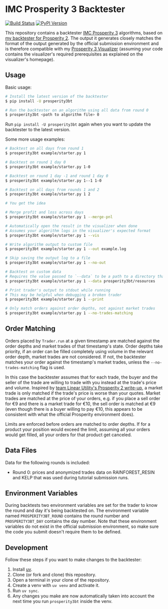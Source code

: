 # IMC Prosperity 3 Backtester

[![Build Status](https://github.com/jmerle/imc-prosperity-3-backtester/workflows/Build/badge.svg)](https://github.com/jmerle/imc-prosperity-3-backtester/actions/workflows/build.yml)
[![PyPI Version](https://img.shields.io/pypi/v/prosperity3bt)](https://pypi.org/project/prosperity3bt/)

This repository contains a backtester [IMC Prosperity 3](https://prosperity.imc.com/) algorithms, based on [my backtester for Prosperity 2](https://github.com/jmerle/imc-prosperity-2-backtester). The output it generates closely matches the format of the output generated by the official submission environment and is therefore compatible with my [Prosperity 3 Visualizer](https://github.com/jmerle/imc-prosperity-3-visualizer) (assuming your code contains the visualizer's required prerequisites as explained on the visualizer's homepage).

## Usage

Basic usage:
```sh
# Install the latest version of the backtester
$ pip install -U prosperity3bt

# Run the backtester on an algorithm using all data from round 0
$ prosperity3bt <path to algorithm file> 0
```

Run `pip install -U prosperity3bt` again when you want to update the backtester to the latest version.

Some more usage examples:
```sh
# Backtest on all days from round 1
$ prosperity3bt example/starter.py 1

# Backtest on round 1 day 0
$ prosperity3bt example/starter.py 1-0

# Backtest on round 1 day -1 and round 1 day 0
$ prosperity3bt example/starter.py 1--1 1-0

# Backtest on all days from rounds 1 and 2
$ prosperity3bt example/starter.py 1 2

# You get the idea

# Merge profit and loss across days
$ prosperity3bt example/starter.py 1 --merge-pnl

# Automatically open the result in the visualizer when done
# Assumes your algorithm logs in the visualizer's expected format
$ prosperity3bt example/starter.py 1 --vis

# Write algorithm output to custom file
$ prosperity3bt example/starter.py 1 --out example.log

# Skip saving the output log to a file
$ prosperity3bt example/starter.py 1 --no-out

# Backtest on custom data
# Requires the value passed to `--data` to be a path to a directory that is similar in structure to https://github.com/jmerle/imc-prosperity-3-backtester/tree/master/prosperity3bt/resources
$ prosperity3bt example/starter.py 1 --data prosperity3bt/resources

# Print trader's output to stdout while running
# This may be helpful when debugging a broken trader
$ prosperity3bt example/starter.py 1 --print

# Only match orders against order depths, not against market trades
$ prosperity3bt example/starter.py 1 --no-trades-matching
```

## Order Matching

Orders placed by `Trader.run` at a given timestamp are matched against the order depths and market trades of that timestamp's state. Order depths take priority, if an order can be filled completely using volume in the relevant order depth, market trades are not considered. If not, the backtester matches your order against the timestamp's market trades, unless the `--no-trades-matching` flag is used.

In this case the backtester assumes that for each trade, the buyer and the seller of the trade are willing to trade with you instead at the trade's price and volume. Inspired by [team Linear Utility's Prosperity 2 write-up](https://github.com/ericcccsliu/imc-prosperity-2), a market trade is only matched if the trade's price is worse than your quotes. Market trades are matched at the price of your orders, e.g. if you place a sell order for €9 and there is a market trade for €10, the sell order is matched at €9 (even though there is a buyer willing to pay €10, this appears to be consistent with what the official Prosperity environment does).

Limits are enforced before orders are matched to order depths. If for a product your position would exceed the limit, assuming all your orders would get filled, all your orders for that product get canceled.

## Data Files

Data for the following rounds is included:
- Round 0: prices and anonymized trades data on RAINFOREST_RESIN and KELP that was used during tutorial submission runs.

## Environment Variables

During backtests two environment variables are set for the trader to know the round and day it's being backtested on. The environment variable named `PROSPERITY3BT_ROUND` contains the round number and `PROSPERITY3BT_DAY` contains the day number. Note that these environment variables do not exist in the official submission environment, so make sure the code you submit doesn't require them to be defined.

## Development

Follow these steps if you want to make changes to the backtester:
1. Install [uv](https://docs.astral.sh/uv/).
2. Clone (or fork and clone) this repository.
3. Open a terminal in your clone of the repository.
4. Create a venv with `uv venv` and activate it.
5. Run `uv sync`.
6. Any changes you make are now automatically taken into account the next time you run `prosperity3bt` inside the venv.
